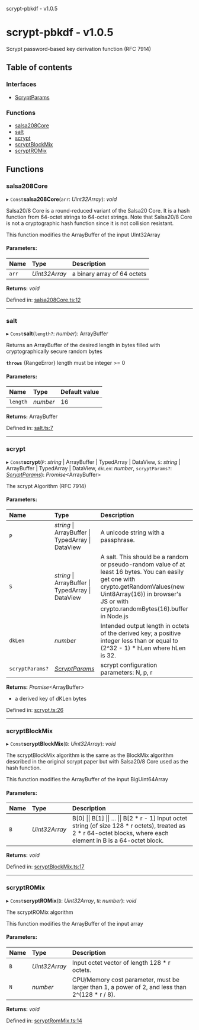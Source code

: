 scrypt-pbkdf - v1.0.5

# scrypt-pbkdf - v1.0.5

Scrypt password-based key derivation function (RFC 7914)

## Table of contents

### Interfaces

- [ScryptParams](interfaces/scryptparams.md)

### Functions

- [salsa208Core](API.md#salsa208core)
- [salt](API.md#salt)
- [scrypt](API.md#scrypt)
- [scryptBlockMix](API.md#scryptblockmix)
- [scryptROMix](API.md#scryptromix)

## Functions

### salsa208Core

▸ `Const`**salsa208Core**(`arr`: *Uint32Array*): *void*

Salsa20/8 Core is a round-reduced variant of the Salsa20 Core.  It is a
hash function from 64-octet strings to 64-octet strings.  Note that
Salsa20/8 Core is not a cryptographic hash function since it is not
collision resistant.

This function modifies the ArrayBuffer of the input UInt32Array

#### Parameters:

Name | Type | Description |
:------ | :------ | :------ |
`arr` | *Uint32Array* | a binary array of 64 octets     |

**Returns:** *void*

Defined in: [salsa208Core.ts:12](https://github.com/juanelas/scrypt-bigint/blob/042cd4c/src/ts/salsa208Core.ts#L12)

___

### salt

▸ `Const`**salt**(`length?`: *number*): ArrayBuffer

Returns an ArrayBuffer of the desired length in bytes filled with cryptographically secure random bytes

**`throws`** {RangeError} length must be integer >= 0

#### Parameters:

Name | Type | Default value |
:------ | :------ | :------ |
`length` | *number* | 16 |

**Returns:** ArrayBuffer

Defined in: [salt.ts:7](https://github.com/juanelas/scrypt-bigint/blob/042cd4c/src/ts/salt.ts#L7)

___

### scrypt

▸ `Const`**scrypt**(`P`: *string* \| ArrayBuffer \| TypedArray \| DataView, `S`: *string* \| ArrayBuffer \| TypedArray \| DataView, `dkLen`: *number*, `scryptParams?`: [*ScryptParams*](interfaces/scryptparams.md)): *Promise*<ArrayBuffer\>

The scrypt Algorithm (RFC 7914)

#### Parameters:

Name | Type | Description |
:------ | :------ | :------ |
`P` | *string* \| ArrayBuffer \| TypedArray \| DataView | A unicode string with a passphrase.   |
`S` | *string* \| ArrayBuffer \| TypedArray \| DataView | A salt. This should be a random or pseudo-random value of at least 16 bytes. You can easily get one with crypto.getRandomValues(new Uint8Array(16)) in browser's JS or with crypto.randomBytes(16).buffer in Node.js   |
`dkLen` | *number* | Intended output length in octets of the derived key; a positive integer less than or equal to (2^32 - 1) * hLen where hLen is 32.   |
`scryptParams?` | [*ScryptParams*](interfaces/scryptparams.md) | scrypt configuration parameters: N, p, r    |

**Returns:** *Promise*<ArrayBuffer\>

- a derived key of dKLen bytes

Defined in: [scrypt.ts:26](https://github.com/juanelas/scrypt-bigint/blob/042cd4c/src/ts/scrypt.ts#L26)

___

### scryptBlockMix

▸ `Const`**scryptBlockMix**(`B`: *Uint32Array*): *void*

The scryptBlockMix algorithm is the same as the BlockMix algorithm
described in the original scrypt paper but with Salsa20/8 Core used as
the hash function.

This function modifies the ArrayBuffer of the input BigUint64Array

#### Parameters:

Name | Type | Description |
:------ | :------ | :------ |
`B` | *Uint32Array* | B[0] \|\| B[1] \|\| ... \|\| B[2 * r - 1]                          Input octet string (of size 128 * r octets),                          treated as 2 * r 64-octet blocks,                          where each element in B is a 64-octet block.     |

**Returns:** *void*

Defined in: [scryptBlockMix.ts:17](https://github.com/juanelas/scrypt-bigint/blob/042cd4c/src/ts/scryptBlockMix.ts#L17)

___

### scryptROMix

▸ `Const`**scryptROMix**(`B`: *Uint32Array*, `N`: *number*): *void*

The scryptROMix algorithm

This function modifies the ArrayBuffer of the input array

#### Parameters:

Name | Type | Description |
:------ | :------ | :------ |
`B` | *Uint32Array* | Input octet vector of length 128 * r octets.   |
`N` | *number* | CPU/Memory cost parameter, must be larger than 1,                             a power of 2, and less than 2^(128 * r / 8).     |

**Returns:** *void*

Defined in: [scryptRomMix.ts:14](https://github.com/juanelas/scrypt-bigint/blob/042cd4c/src/ts/scryptRomMix.ts#L14)
